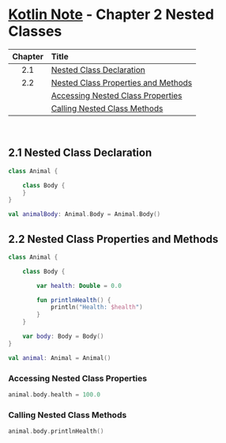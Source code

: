 # [Kotlin Note](../../README.md) - Chapter 2 Nested Classes
| Chapter | Title |
| :-: | :- |
| 2.1 | [Nested Class Declaration](#21-nested-class-declaration) |
| 2.2 | [Nested Class Properties and Methods](#22-nested-class-properties-and-methods) |
|  | [Accessing Nested Class Properties](#accessing-nested-class-properties) |
|  | [Calling Nested Class Methods](#calling-nested-class-methods) |

<br />

## 2.1 Nested Class Declaration
```kotlin
class Animal {

    class Body {
    }
}
```
```kotlin
val animalBody: Animal.Body = Animal.Body()
```

## 2.2 Nested Class Properties and Methods
```kotlin
class Animal {

    class Body {

        var health: Double = 0.0

        fun printlnHealth() {
            println("Health: $health")
        }
    }

    var body: Body = Body()
}
```
```kotlin
val animal: Animal = Animal()
```

### Accessing Nested Class Properties
```kotlin
animal.body.health = 100.0
```

### Calling Nested Class Methods
```kotlin
animal.body.printlnHealth()
```

<br />
